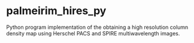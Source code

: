 # palmeirim_hires_py
Python program implementation of the obtaining a high resolution column density map using Herschel PACS and SPIRE multiwavelength images.
